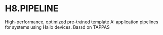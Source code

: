 # H8.PIPELINE
High-performance, optimized pre-trained template AI application pipelines for systems using Hailo devices. Based on TAPPAS
